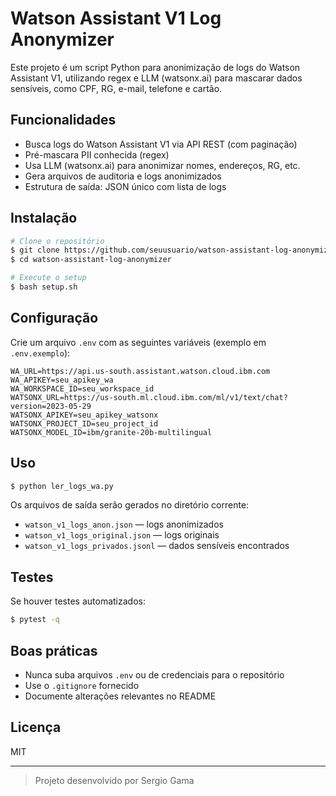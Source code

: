 # Watson Assistant V1 Log Anonymizer

Este projeto é um script Python para anonimização de logs do Watson Assistant V1, utilizando regex e LLM (watsonx.ai) para mascarar dados sensíveis, como CPF, RG, e-mail, telefone e cartão.

## Funcionalidades
- Busca logs do Watson Assistant V1 via API REST (com paginação)
- Pré-mascara PII conhecida (regex)
- Usa LLM (watsonx.ai) para anonimizar nomes, endereços, RG, etc.
- Gera arquivos de auditoria e logs anonimizados
- Estrutura de saída: JSON único com lista de logs

## Instalação

```sh
# Clone o repositório
$ git clone https://github.com/seuusuario/watson-assistant-log-anonymizer.git
$ cd watson-assistant-log-anonymizer

# Execute o setup
$ bash setup.sh
```

## Configuração
Crie um arquivo `.env` com as seguintes variáveis (exemplo em `.env.exemplo`):

```
WA_URL=https://api.us-south.assistant.watson.cloud.ibm.com
WA_APIKEY=seu_apikey_wa
WA_WORKSPACE_ID=seu_workspace_id
WATSONX_URL=https://us-south.ml.cloud.ibm.com/ml/v1/text/chat?version=2023-05-29
WATSONX_APIKEY=seu_apikey_watsonx
WATSONX_PROJECT_ID=seu_project_id
WATSONX_MODEL_ID=ibm/granite-20b-multilingual
```

## Uso

```sh
$ python ler_logs_wa.py
```

Os arquivos de saída serão gerados no diretório corrente:
- `watson_v1_logs_anon.json` — logs anonimizados
- `watson_v1_logs_original.json` — logs originais
- `watson_v1_logs_privados.jsonl` — dados sensíveis encontrados

## Testes

Se houver testes automatizados:
```sh
$ pytest -q
```

## Boas práticas
- Nunca suba arquivos `.env` ou de credenciais para o repositório
- Use o `.gitignore` fornecido
- Documente alterações relevantes no README

## Licença
MIT

---

> Projeto desenvolvido por Sergio Gama

